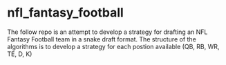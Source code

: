 # nfl_fantasy_football
The follow repo is an attempt to develop a strategy for drafting an NFL Fantasy Football team in a snake draft format. The structure of the algorithms is to develop a strategy for each postion available (QB, RB, WR, TE, D, K)
